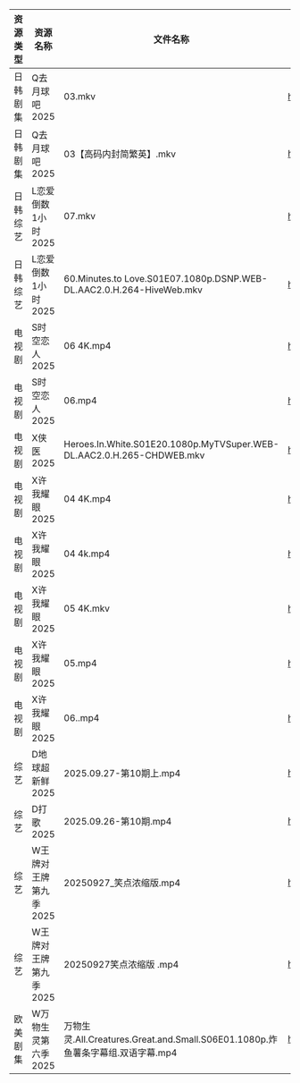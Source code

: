 | 资源类型 | 资源名称          | 文件名称                                                                  | 分享链接                                 | 更新时间                |
| ---- | ------------- | --------------------------------------------------------------------- | ------------------------------------ | ------------------- |
| 日韩剧集 | Q去月球吧2025     | 03.mkv                                                                | https://pan.quark.cn/s/a1632c441381  | 2025-09-27 16:19:05 |
| 日韩剧集 | Q去月球吧2025     | 03【高码内封简繁英】.mkv                                                       | https://pan.quark.cn/s/a1632c441381  | 2025-09-27 16:19:02 |
| 日韩综艺 | L恋爱倒数1小时2025  | 07.mkv                                                                | https://pan.quark.cn/s/8e32fe75dba6  | 2025-09-27 16:28:30 |
| 日韩综艺 | L恋爱倒数1小时2025  | 60.Minutes.to Love.S01E07.1080p.DSNP.WEB-DL.AAC2.0.H.264-HiveWeb.mkv  | https://pan.quark.cn/s/8e32fe75dba6  | 2025-09-27 16:28:27 |
| 电视剧  | S时空恋人2025     | 06 4K.mp4                                                             | https://www.alipan.com/s/3j66jFaEhvh | 2025-09-27 17:58:49 |
| 电视剧  | S时空恋人2025     | 06.mp4                                                                | https://www.alipan.com/s/3j66jFaEhvh | 2025-09-27 13:58:48 |
| 电视剧  | X侠医2025       | Heroes.In.White.S01E20.1080p.MyTVSuper.WEB-DL.AAC2.0.H.265-CHDWEB.mkv | https://pan.quark.cn/s/9e02baaca836  | 2025-09-27 10:22:53 |
| 电视剧  | X许我耀眼2025     | 04 4K.mp4                                                             | https://www.alipan.com/s/kZBrzfKxPFa | 2025-09-27 13:59:11 |
| 电视剧  | X许我耀眼2025     | 04 4k.mp4                                                             | https://pan.quark.cn/s/e3a7e2431063  | 2025-09-27 01:23:19 |
| 电视剧  | X许我耀眼2025     | 05 4K.mkv                                                             | https://pan.quark.cn/s/e3a7e2431063  | 2025-09-27 16:23:22 |
| 电视剧  | X许我耀眼2025     | 05.mp4                                                                | https://www.alipan.com/s/kZBrzfKxPFa | 2025-09-27 13:59:11 |
| 电视剧  | X许我耀眼2025     | 06..mp4                                                               | https://pan.quark.cn/s/e3a7e2431063  | 2025-09-27 16:23:18 |
| 综艺   | D地球超新鲜2025    | 2025.09.27-第10期上.mp4                                                  | https://pan.quark.cn/s/6d9ff5b2efaa  | 2025-09-27 16:26:03 |
| 综艺   | D打歌2025       | 2025.09.26-第10期.mp4                                                   | https://pan.quark.cn/s/bd23329f1a1a  | 2025-09-27 16:26:33 |
| 综艺   | W王牌对王牌第九季2025 | 20250927_笑点浓缩版.mp4                                                    | https://www.alipan.com/s/w9CqDPEeGeX | 2025-09-27 17:59:25 |
| 综艺   | W王牌对王牌第九季2025 | 20250927笑点浓缩版 .mp4                                                    | https://pan.quark.cn/s/b5f4a2ecde94  | 2025-09-27 16:30:50 |
| 欧美剧集 | W万物生灵第六季2025  | 万物生灵.All.Creatures.Great.and.Small.S06E01.1080p.炸鱼薯条字幕组.双语字幕.mp4      | https://pan.quark.cn/s/6bed80ca39f7  | 2025-09-27 16:21:19 |
